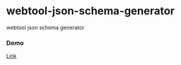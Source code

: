# webtool-json-schema-generator

webtool json schema generator

### Demo

 [Link](https://josudoey.github.io/webtool-json-schema-generator)
